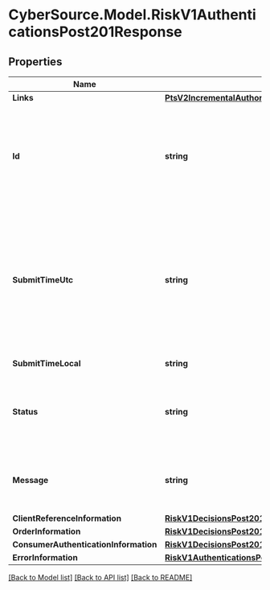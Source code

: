 # CyberSource.Model.RiskV1AuthenticationsPost201Response
## Properties

Name | Type | Description | Notes
------------ | ------------- | ------------- | -------------
**Links** | [**PtsV2IncrementalAuthorizationPatch201ResponseLinks**](PtsV2IncrementalAuthorizationPatch201ResponseLinks.md) |  | [optional] 
**Id** | **string** | An unique identification number to identify the submitted request. It is also appended to the endpoint of the resource.  On incremental authorizations, this value with be the same as the identification number returned in the original authorization response.  #### PIN debit Returned for all PIN debit services.  | [optional] 
**SubmitTimeUtc** | **string** | Time of request in UTC. Format: &#x60;YYYY-MM-DDThh:mm:ssZ&#x60; **Example** &#x60;2016-08-11T22:47:57Z&#x60; equals August 11, 2016, at 22:47:57 (10:47:57 p.m.). The &#x60;T&#x60; separates the date and the time. The &#x60;Z&#x60; indicates UTC.  Returned by authorization service.  #### PIN debit Time when the PIN debit credit, PIN debit purchase or PIN debit reversal was requested.  Returned by PIN debit credit, PIN debit purchase or PIN debit reversal.  | [optional] 
**SubmitTimeLocal** | **string** | Time that the transaction was submitted in local time. | [optional] 
**Status** | **string** | The status for payerAuthentication 201 enroll and validate calls. Possible values are: - &#x60;AUTHENTICATION_SUCCESSFUL&#x60; - &#x60;PENDING_AUTHENTICATION&#x60; - &#x60;INVALID_REQUEST&#x60; - &#x60;AUTHENTICATION_FAILED&#x60;  | [optional] 
**Message** | **string** | The message describing the reason of the status. Value is: - The cardholder is enrolled in Payer Authentication. Please authenticate the cardholder before continuing with the transaction.  | [optional] 
**ClientReferenceInformation** | [**RiskV1DecisionsPost201ResponseClientReferenceInformation**](RiskV1DecisionsPost201ResponseClientReferenceInformation.md) |  | [optional] 
**OrderInformation** | [**RiskV1DecisionsPost201ResponseOrderInformation**](RiskV1DecisionsPost201ResponseOrderInformation.md) |  | [optional] 
**ConsumerAuthenticationInformation** | [**RiskV1DecisionsPost201ResponseConsumerAuthenticationInformation**](RiskV1DecisionsPost201ResponseConsumerAuthenticationInformation.md) |  | [optional] 
**ErrorInformation** | [**RiskV1AuthenticationsPost201ResponseErrorInformation**](RiskV1AuthenticationsPost201ResponseErrorInformation.md) |  | [optional] 

[[Back to Model list]](../README.md#documentation-for-models) [[Back to API list]](../README.md#documentation-for-api-endpoints) [[Back to README]](../README.md)

